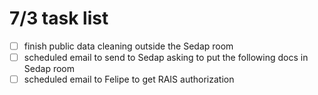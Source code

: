 # 7/3 task list

- [ ] finish public data cleaning outside the Sedap room
       <!-- My initial idea was to generate only one dataset with four datasets (SISU adoption, AA adoption, program level info and SISU weights) merged . However, we have different unique obs levels, and the merge generated some problems.  Therefore, I decided to create 4 separate files. I saved all them in data/tmp. The code I used to clean these data is 0_clean_public_data_CESUP_AA_SISU. Some issues: there are approximately 400 programs where vacancies through SISU are higher than total vacancies. Also, almost 30% of federal programs did not have a corresponding SISU weight (even if I only use weights in 2016). My idea is to input weights using the most frequency weights for the same program name. -->
- [ ] scheduled email to send to Sedap asking to put the following docs in Sedap room 
- [ ] scheduled email to Felipe to get RAIS authorization
